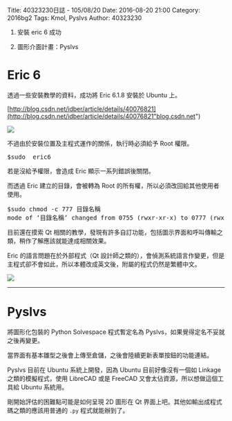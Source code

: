 Title: 40323230日誌 - 105/08/20
Date: 2016-08-20 21:00
Category: 2016bg2
Tags: Kmol, Pyslvs
Author: 40323230


1. 安裝 eric 6 成功

1. 圖形介面計畫：Pyslvs

<!-- PELICAN_END_SUMMARY -->

Eric 6
===

透過一些安裝教學的資料，成功將 Eric 6.1.8 安裝於 Ubuntu 上。

[http://blog.csdn.net/idber/article/details/40076821](http://blog.csdn.net/idber/article/details/40076821"blog.csdn.net")

<img src="http://i.imgur.com/t7NXOkq.png" >

不過由於安裝位置及主程式運作的關係，執行時必須給予 Root 權限。

<pre>
$sudo  eric6
</pre>

若是沒給予權限，會造成 Eric 顯示一系列錯誤後關閉。

而透過 Eric 建立的目錄，會被轉為 Root 的所有權，所以必須改回給其他使用者使用。

<pre>
$sudo chmod -c 777 目錄名稱
mode of ‘目錄名稱’ changed from 0755 (rwxr-xr-x) to 0777 (rwxrwxrwx)
</pre>

目前還在摸索 Qt 相關的教學，發現有許多自訂功能，包括圖示界面和呼叫傳輸之類，稍作了解應該就能達成相關效果。

Eric 的語言問題在於外部程式（Qt 設計師之類的），會偵測系統語言作變更，但是主程式卻不會如此，所以本體改成英文後，附屬的程式仍然是繁體中文。

<img src="http://i.imgur.com/Xv34qIx.png" >

<hr>

Pyslvs
===

將圖形化包裝的 Python Solvespace 程式暫定名為 Pyslvs，如果覺得定名不妥就之後再變更。

當界面有基本雛型之後會上傳至倉儲，之後會陸續更新表單按鈕的功能連結。

Pyslvs 目前在 Ubuntu 系統上開發，因為 Ubuntu 目前好像沒有一個如 Linkage 之類的模擬程式，使用 LibreCAD 或是 FreeCAD 又會太佔資源，所以想做這個工具給 Ubuntu 系統用。

剛開始評估的困難點可能是如何呈現 2D 圖形在 Qt 界面上吧。其他如輸出成程式碼之類的應該用普通的 `.py` 程式就能辦到了。